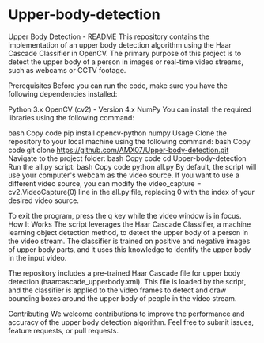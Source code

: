 # Upper-body-detection

Upper Body Detection - README
This repository contains the implementation of an upper body detection algorithm using the Haar Cascade Classifier in OpenCV. The primary purpose of this project is to detect the upper body of a person in images or real-time video streams, such as webcams or CCTV footage.

Prerequisites
Before you can run the code, make sure you have the following dependencies installed:

Python 3.x
OpenCV (cv2) - Version 4.x
NumPy
You can install the required libraries using the following command:

bash
Copy code
pip install opencv-python numpy
Usage
Clone the repository to your local machine using the following command:
bash
Copy code
git clone https://github.com/AMX07/Upper-body-detection.git
Navigate to the project folder:
bash
Copy code
cd Upper-body-detection
Run the all.py script:
bash
Copy code
python all.py
By default, the script will use your computer's webcam as the video source. If you want to use a different video source, you can modify the video_capture = cv2.VideoCapture(0) line in the all.py file, replacing 0 with the index of your desired video source.

To exit the program, press the q key while the video window is in focus.
How It Works
The script leverages the Haar Cascade Classifier, a machine learning object detection method, to detect the upper body of a person in the video stream. The classifier is trained on positive and negative images of upper body parts, and it uses this knowledge to identify the upper body in the input video.

The repository includes a pre-trained Haar Cascade file for upper body detection (haarcascade_upperbody.xml). This file is loaded by the script, and the classifier is applied to the video frames to detect and draw bounding boxes around the upper body of people in the video stream.

Contributing
We welcome contributions to improve the performance and accuracy of the upper body detection algorithm. Feel free to submit issues, feature requests, or pull requests.
